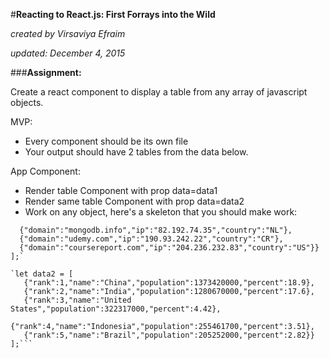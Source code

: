 #__Reacting to React.js: First Forrays into the Wild__

_created by Virsaviya Efraim_

_updated: December 4, 2015_

###__Assignment:__

Create a react component to display a table from any array of javascript objects. 

MVP: 
* Every component should be its own file
* Your output should have 2 tables from the data below.

App Component:
* Render table Component with prop data=data1
* Render same table Component with prop data=data2
* Work on any object, here's a skeleton that you should make work:

```let data1 = [
  {"domain":"mongodb.info","ip":"82.192.74.35","country":"NL"},
  {"domain":"udemy.com","ip":"190.93.242.22","country":"CR"},  
  {"domain":"coursereport.com","ip":"204.236.232.83","country":"US"}}
];`

`let data2 = [
   {"rank":1,"name":"China","population":1373420000,"percent":18.9},
   {"rank":2,"name":"India","population":1280670000,"percent":17.6},
   {"rank":3,"name":"United States","population":322317000,"percent":4.42},
   {"rank":4,"name":"Indonesia","population":255461700,"percent":3.51},
   {"rank":5,"name":"Brazil","population":205252000,"percent":2.82}}
];```
